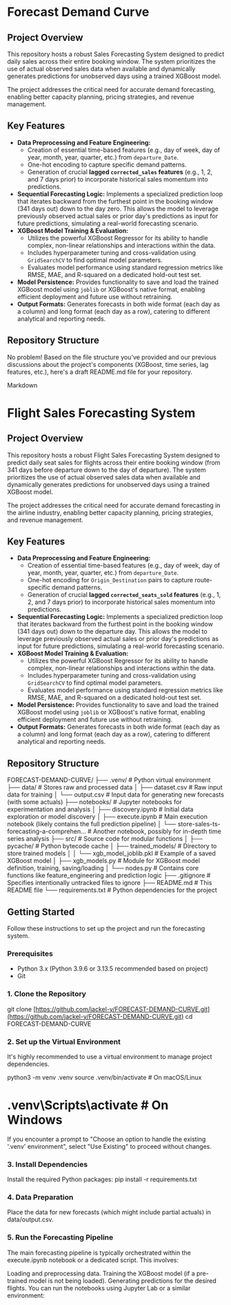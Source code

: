 # Forecast Demand Curve

## Project Overview

This repository hosts a robust Sales Forecasting System designed to predict daily sales across their entire booking window. The system prioritizes the use of actual observed sales data when available and dynamically generates predictions for unobserved days using a trained XGBoost model.

The project addresses the critical need for accurate demand forecasting, enabling better capacity planning, pricing strategies, and revenue management.

## Key Features

* **Data Preprocessing and Feature Engineering:**
    * Creation of essential time-based features (e.g., day of week, day of year, month, year, quarter, etc.) from `departure_Date`.
    * One-hot encoding to capture specific demand patterns.
    * Generation of crucial **lagged `corrected_sales` features** (e.g., 1, 2, and 7 days prior) to incorporate historical sales momentum into predictions.
* **Sequential Forecasting Logic:** Implements a specialized prediction loop that iterates backward from the furthest point in the booking window (341 days out) down to the day zero. This allows the model to leverage previously observed actual sales or prior day's predictions as input for future predictions, simulating a real-world forecasting scenario.
* **XGBoost Model Training & Evaluation:**
    * Utilizes the powerful XGBoost Regressor for its ability to handle complex, non-linear relationships and interactions within the data.
    * Includes hyperparameter tuning and cross-validation using `GridSearchCV` to find optimal model parameters.
    * Evaluates model performance using standard regression metrics like RMSE, MAE, and R-squared on a dedicated hold-out test set.
* **Model Persistence:** Provides functionality to save and load the trained XGBoost model using `joblib` or XGBoost's native format, enabling efficient deployment and future use without retraining.
* **Output Formats:** Generates forecasts in both wide format (each day as a column) and long format (each day as a row), catering to different analytical and reporting needs.

## Repository Structure


No problem! Based on the file structure you've provided and our previous discussions about the project's components (XGBoost, time series, lag features, etc.), here's a draft README.md file for your repository.

Markdown

# Flight Sales Forecasting System

## Project Overview

This repository hosts a robust Flight Sales Forecasting System designed to predict daily seat sales for flights across their entire booking window (from 341 days before departure down to the day of departure). The system prioritizes the use of actual observed sales data when available and dynamically generates predictions for unobserved days using a trained XGBoost model.

The project addresses the critical need for accurate demand forecasting in the airline industry, enabling better capacity planning, pricing strategies, and revenue management.

## Key Features

* **Data Preprocessing and Feature Engineering:**
    * Creation of essential time-based features (e.g., day of week, day of year, month, year, quarter, etc.) from `departure_Date`.
    * One-hot encoding for `Origin_Destination` pairs to capture route-specific demand patterns.
    * Generation of crucial **lagged `corrected_seats_sold` features** (e.g., 1, 2, and 7 days prior) to incorporate historical sales momentum into predictions.
* **Sequential Forecasting Logic:** Implements a specialized prediction loop that iterates backward from the furthest point in the booking window (341 days out) down to the departure day. This allows the model to leverage previously observed actual sales or prior day's predictions as input for future predictions, simulating a real-world forecasting scenario.
* **XGBoost Model Training & Evaluation:**
    * Utilizes the powerful XGBoost Regressor for its ability to handle complex, non-linear relationships and interactions within the data.
    * Includes hyperparameter tuning and cross-validation using `GridSearchCV` to find optimal model parameters.
    * Evaluates model performance using standard regression metrics like RMSE, MAE, and R-squared on a dedicated hold-out test set.
* **Model Persistence:** Provides functionality to save and load the trained XGBoost model using `joblib` or XGBoost's native format, enabling efficient deployment and future use without retraining.
* **Output Formats:** Generates forecasts in both wide format (each day as a column) and long format (each day as a row), catering to different analytical and reporting needs.

## Repository Structure

FORECAST-DEMAND-CURVE/
├── .venv/                      # Python virtual environment
├── data/                       # Stores raw and processed data
│   ├── dataset.csv             # Raw input data for training
│   └── output.csv              # Input data for generating new forecasts (with some actuals)
├── notebooks/                  # Jupyter notebooks for experimentation and analysis
│   ├── discovery.ipynb         # Initial data exploration or model discovery
│   ├── execute.ipynb           # Main execution notebook (likely contains the full prediction pipeline)
│   └── store-sales-ts-forecasting-a-comprehen... # Another notebook, possibly for in-depth time series analysis
├── src/                        # Source code for modular functions
│   ├── pycache/            # Python bytecode cache
│   ├── trained_models/         # Directory to store trained models
│   │   └── xgb_model_joblib.pkl  # Example of a saved XGBoost model
│   ├── xgb_models.py           # Module for XGBoost model definition, training, saving/loading
│   └── nodes.py                # Contains core functions like feature_engineering and prediction logic
├── .gitignore                  # Specifies intentionally untracked files to ignore
├── README.md                   # This README file
└── requirements.txt            # Python dependencies for the project

## Getting Started

Follow these instructions to set up the project and run the forecasting system.

### Prerequisites

* Python 3.x (Python 3.9.6 or 3.13.5 recommended based on project)
* Git

### 1. Clone the Repository


git clone [https://github.com/jackel-y/FORECAST-DEMAND-CURVE.git](https://github.com/jackel-y/FORECAST-DEMAND-CURVE.git)
cd FORECAST-DEMAND-CURVE

### 2. Set up the Virtual Environment
It's highly recommended to use a virtual environment to manage project dependencies.


python3 -m venv .venv
source .venv/bin/activate  # On macOS/Linux
# .venv\Scripts\activate    # On Windows
If you encounter a prompt to "Choose an option to handle the existing '.venv' environment", select "Use Existing" to proceed without changes.

### 3. Install Dependencies
Install the required Python packages:
pip install -r requirements.txt

### 4. Data Preparation
Place the data for new forecasts (which might include partial actuals) in data/output.csv. 

### 5. Run the Forecasting Pipeline
The main forecasting pipeline is typically orchestrated within the execute.ipynb notebook or a dedicated script. This involves:

Loading and preprocessing data.
Training the XGBoost model (if a pre-trained model is not being loaded).
Generating predictions for the desired flights.
You can run the notebooks using Jupyter Lab or a similar environment:

